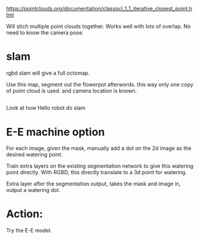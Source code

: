 

https://pointclouds.org/documentation/classpcl_1_1_iterative_closest_point.html

Will stich multiple point clouds together. Works well with lots of overlap. No need to know the camera pose.



# slam

rgbd slam will give a full octomap. 

Use this map, segment out the flowerpot afterwords. this way only one copy of point cloud is used. and camera location is known. 


##
 Look at how Hello robot do slam


# E-E machine option

For each image, given the mask, manually add a dot on the 2d image as the desired watering point. 

Train extra layers on the existing segmentation network to give this watering point directly. With RGBD, this directly translate to a 3d point for watering.

Extra layer after the segmentation output, takes the mask and image in, output a watering dot.

# Action:

<!-- Look at Hello robot's slam. See how to do segmentation onto it. -->


Try the E-E model.